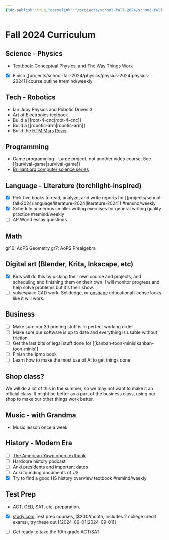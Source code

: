 ```yaml
---
{"dg-publish":true,"permalink":"/projects/school-fall-2024/school-fall-2024/"}
---
```



# Fall 2024 Curriculum

## Science - Physics

- Textbook: Conceptual Physics, and The Way Things Work
- [x] Finish [[projects/school-fall-2024/physics/physics-2024\|physics-2024]] course outline #remind/weekly

## Tech - Robotics

- Ian Juby Physics and Robotic Drives 3
- Art of Electronics textbook
- Build a [[root-4-cnc\|root-4-cnc]] 
- Build a [[robotic-arm\|robotic-arm]]
- Build the [HTM Mars Rover](https://howtomechatronics.com/projects/diy-mars-perseverance-rover-replica-with-arduino/)


## Programming

- Game programming - Large project, not another video course. See [[survival-game\|survival-game]]
- [Brilliant.org computer science series](https://brilliant.org/courses/#/computer-science)

## Language - Literature (torchlight-inspired)

- [x] Pick five books to read, analyze, and write reports for [[projects/school-fall-2024/language/literature-2024\|literature-2024]] #remind/weekly
- [x] Schedule numerous smaller writing exercises for general writing quality practice #remind/weekly
- [ ] AP World essay questions

## Math

gr10: AoPS Geometry
gr7: AoPS Prealgebra

## Digital art (Blender, Krita, Inkscape, etc)

- [x] Kids will do this by picking their own course and projects, and scheduling and finishing them on their own. I will monitor progress and help solve problems but it's their show.
- [ ] solvespace CAD work, Solidedge, or [onshape](https://onshape.com) educational license looks like it will work.

## Business

- [ ] Make sure our 3d printing stuff is in perfect working order
- [ ] Make sure our software is up to date and everything is usable without friction
- [ ] Get the last bits of legal stuff done for [[kanban-toon-minis\|kanban-toon-minis]]
- [ ] Finish the 1pmp book
- [ ] Learn how to make the most use of AI to get things done

## Shop class?

We will do a lot of this in the summer, so we may not want to make it an official class. It might be better as a part of the business class, using our shop to make our other things work better.


## Music - with Grandma

- Music lesson once a week

## History - Modern Era

- [ ] [The American Yawp open textbook](https://www.americanyawp.com/)
- [ ] Hardcore history podcast
- [ ] Anki presidents and important dates
- [ ] Anki founding documents of US
- [x] Try to find a good HS history overview textbook #remind/weekly 

## Test Prep

- ACT, GED, SAT, etc. preparation.
- [x] [study.com](https://study.com) Test prep courses, ($200/month, includes 2 college credit exams), try these out [[2024-09-01\|2024-09-01]]
- [ ] Get ready to take the 10th grade ACT/SAT

